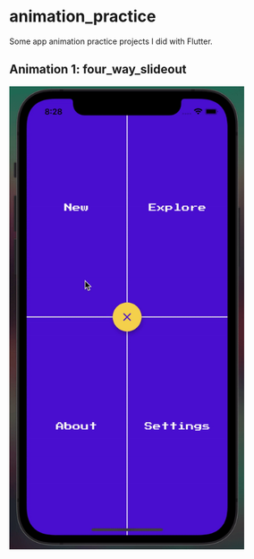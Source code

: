 # animation_practice

Some app animation practice projects I did with Flutter.

## Animation 1: four_way_slideout

 <img src="https://raw.githubusercontent.com/josh-umahi/josh-umahi/master/.github/images/animation_prac1.gif" width="420"/>